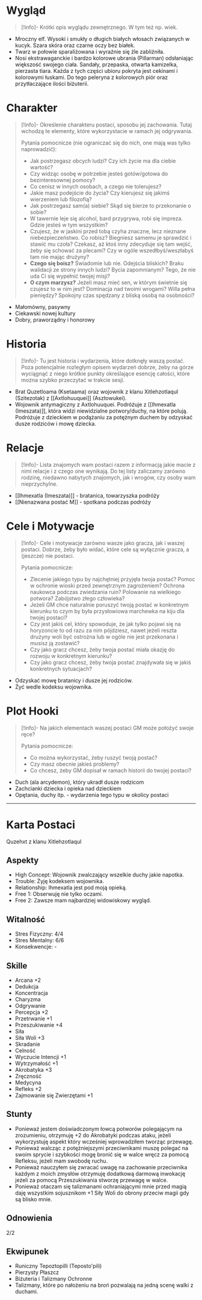 # Wygląd

>[!info]-
>Krótki opis wyglądu zewnętrznego. W tym też np. wiek.

- Mroczny elf. Wysoki i smukły o długich białych włosach związanych w kucyk. Szara skóra oraz czarne oczy bez białek.
- Twarz w połowie sparaliżowana i wyraźnie się źle zabliźniła.
- Nosi ekstrawaganckie i bardzo kolorowe ubrania (Pillarman) odsłaniając większość swojego ciała. Sandały, przepaska, otwarta kamizelka, pierzasta tiara. Każda z tych części ubioru pokryta jest cekinami i kolorowymi łuskami. Do tego peleryna z kolorowych piór oraz przytłaczające ilości biżuterii.
# Charakter

>[!info]-
>Określenie charakteru postaci, sposobu jej zachowania. Tutaj wchodzą te elementy, które wykorzystacie w ramach jej odgrywania. 
>
>Pytania pomocnicze (nie ograniczać się do nich, one mają was tylko naprowadzić):
>- Jak postrzegasz obcych ludzi? Czy ich życie ma dla ciebie wartość? 
>- Czy widząc osobę w potrzebie jesteś gotów/gotowa do bezinteresownej pomocy?
>- Co cenisz w innych osobach, a czego nie tolerujesz?
>- Jakie masz podejście do życia? Czy kierujesz się jakimś wierzeniem lub filozofią?
>- Jak postrzegasz sam(a) siebie? Skąd się bierze to przekonanie o sobie?
>- W tawernie leje się alcohol, bard przygrywa, robi się impreza. Gdzie jesteś w tym wszystkim?
>- Czujesz, że w jaskini przed tobą czyha znaczne, lecz nieznane niebezpieczeństwo. Co robisz? Biegniesz samemu je sprawdzić i stawić mu czoła? Czekasz, aż ktoś inny zdecyduje się tam wejść, żeby się schować za plecami? Czy w ogóle wszedłbyś/weszłabyś tam nie mając drużyny?
>- **Czego się boisz?** Świadomie lub nie. Odejścia bliskich? Braku walidacji ze strony innych ludzi? Bycia zapomnianym? Tego, że nie uda Ci się wypełnić twojej misji?
>- **O czym marzysz?** Jeżeli masz mieć sen, w którym świetnie się czujesz to w nim jest? Dominacja nad twoimi wrogami? Willa pełna pieniędzy? Spokojny czas spędzany z bliską osobą na osobności? 

- Małomówny, pasywny
- Ciekawski nowej kultury
- Dobry, praworządny i honorowy 
# Historia

>[!info]-
>Tu jest historia i wydarzenia, które dotknęły waszą postać. Poza potencjalnie rozległym opisem wydarzeń dobrze, żeby na górze wyciągnąć z niego krótkie punkty określające esencję całości, które można szybko przeczytać w trakcie sesji.

- Brat Quzetloama (Ksetaama) oraz wojownik z klanu Xitlehzotlaqul (Szitezotak) z  [[Axtlohuuquei]] (Asztowukei).  
- Wojownik antymagiczny z Axtlohuuquei. Podróżuje z [[Ihmexatla (Imeszata)]], która widzi niewidzialne potwory/duchy, na które polują. Podróżuje z dzieckiem w podążaniu za potężnym duchem by odzyskać dusze rodziców i mowę dziecka.
# Relacje

>[!info]-
>Lista znajomych wam postaci razem z informacją jakie macie z nimi relacje i z czego one wynikają. Do tej listy zaliczamy zarówno rodzinę, niedawno nabytych znajomych, jak i wrogów, czy osoby wam nieprzychylne.

- [[Ihmexatla (Imeszata)]] - bratanica, towarzyszka podróży
- [[Nienazwana postać M]] - spotkana podczas podróży
# Cele i Motywacje

>[!info]-
>Cele i motywacje zarówno wasze jako gracza, jak i waszej postaci. Dobrze, żeby było widać, które cele są wyłącznie gracza, a (jeszcze) nie postaci.
>
>Pytania pomocnicze:
>- Zlecenie jakiego typu by najchętniej przyjęła twoja postać? Pomoc w ochronie wioski przed zewnętrznym zagrożeniem? Ochrona naukowca podczas zwiedzania ruin? Polowanie na wielkiego potwora? Zabójstwo złego człowieka? 
>- Jeżeli GM chce naturalnie poruszyć twoją postać w konkretnym kierunku to czym by była przysłowiowa marchewka na kiju dla twojej postaci?
>- Czy jest jakiś cel, który spowoduje, że jak tylko pojawi się na horyzoncie to od razu za nim pójdziesz, nawet jeżeli reszta drużyny woli być ostrożna lub w ogóle nie jest przekonana i musisz ją zostawić? 
>- Czy jako gracz chcesz, żeby twoja postać miała okazję do rozwoju w konkretnym kierunku?
>- Czy jako gracz chcesz, żeby twoja postać znajdywała się w jakiś konkretnych sytuacjach?

- Odzyskać mowę bratanicy i dusze jej rodziców.
- Żyć wedle kodeksu wojownika.

# Plot Hooki

>[!info]-
>Na jakich elementach waszej postaci GM może położyć swoje ręce? 
>
>Pytania pomocnicze:
>- Co można wykorzystać, żeby ruszyć twoją postać? 
>- Czy masz obecnie jakieś problemy?
>- Co chcesz, żeby GM dopisał w ramach historii do twojej postaci?

- Duch (ala arcydemon), który ukradł dusze rodzicom
- Zachcianki dziecka i opieka nad dzieckiem
- Opętania, duchy itp. - wydarzenia tego typu w okolicy postaci

___
# Karta Postaci
Quzehxt z klanu Xitlehzotlaqul
## Aspekty
- High Concept: Wojownik zwalczający wszelkie duchy jakie napotka.
- Trouble: Żyję kodeksem wojownika.
- Relationship: Ihmexatla jest pod moją opieką.
- Free 1: Obserwuję nie tylko oczami.
- Free 2: Zawsze mam najbardziej widowiskowy wygląd.
## Witalność
- Stres Fizyczny: 4/4
- Stres Mentalny: 6/6
- Konsekwencje: -
## Skille
- Arcana +2
- Dedukcja
- Koncentracja
- Charyzma
- Odgrywanie
- Percepcja +2
- Przetrwanie +1
- Przeszukiwanie +4
- Siła
- Siła Woli +3
- Skradanie
- Celność
- Wyczucie Intencji +1
- Wytrzymałość +1
- Akrobatyka +3
- Zręczność
- Medycyna
- Refleks +2
- Zajmowanie się Zwierzętami +1
## Stunty
- Ponieważ jestem doświadczonym łowcą potworów polegającym na zrozumieniu, otrzymuję +2 do Akrobatyki podczas ataku, jeżeli wykorzystuję aspekt który wcześniej wprowadziłem tworząc przewagę.
- Ponieważ walcząc z potężniejszymi przeciwnikami muszę polegać na swoim sprycie i szybkości mogę bronić się w walce wręcz za pomocą Refleksu, jeżeli mam swobodę ruchu.
- Ponieważ nauczyłem się zwracać uwagę na zachowanie przeciwnika każdym z moich zmysłów otrzymuję dodatkową darmową inwokację jeżeli za pomocą Przeszukiwania stworzę przewagę w walce.
- Ponieważ otaczam się talizmanami ochraniającymi mnie przed magią daję wszystkim sojusznikom +1 Siły Woli do obrony przeciw magii gdy są blisko mnie.
## Odnowienia
2/2
## Ekwipunek 
- Runiczny Tepoztopilli (Teposto'pili)
- Pierzysty Płaszcz
- Biżuteria i Talizmany Ochronne
- Talizmany, które po nałożeniu na broń pozwalają na jedną scenę walki z duchami.